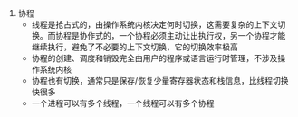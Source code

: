 1. 协程
   * 线程是抢占式的，由操作系统内核决定何时切换，这需要复杂的上下文切换。而协程是协作式的，一个协程必须主动让出执行权，另一个协程才能继续执行，避免了不必要的上下文切换，它的切换效率极高
   * 协程的创建、调度和销毁完全由用户的程序或语言运行时管理，不涉及操作系统内核
   * 协程也有切换，通常只是保存/恢复少量寄存器状态和栈信息，比线程切换快很多
   * 一个进程可以有多个线程，一个线程可以有多个协程